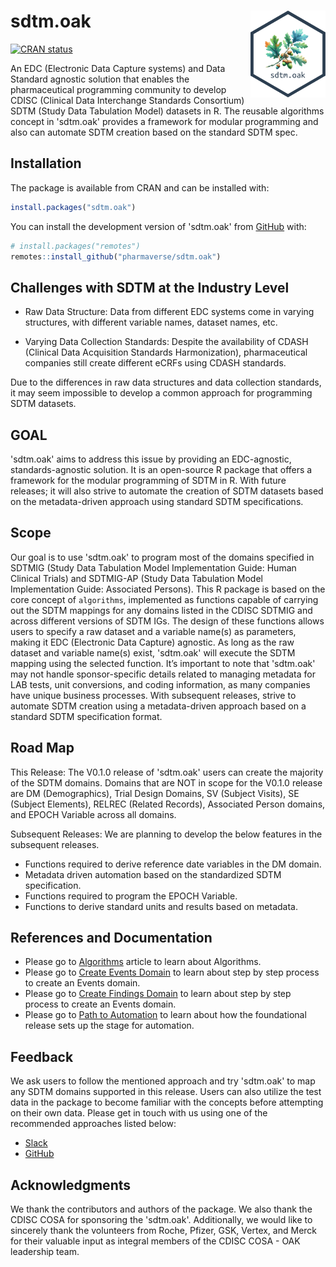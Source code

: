 
<!-- README.md is generated from README.Rmd. Please edit that file -->

# sdtm.oak <a href="https://pharmaverse.github.io/sdtm.oak/"><img src="man/figures/logo.svg" align="right" height="139" /></a>

<!-- badges: start -->

[![CRAN
status](https://www.r-pkg.org/badges/version/sdtm.oak)](https://CRAN.R-project.org/package=sdtm.oak)
<!-- badges: end -->

An EDC (Electronic Data Capture systems) and Data Standard agnostic solution that enables the pharmaceutical programming community to develop CDISC (Clinical Data Interchange Standards Consortium) SDTM (Study Data Tabulation Model) datasets in R. The reusable algorithms concept in 'sdtm.oak' provides a framework for modular programming and also can automate SDTM creation based on the standard SDTM spec.

## Installation

The package is available from CRAN and can be installed with:

``` r
install.packages("sdtm.oak")
```

You can install the development version of 'sdtm.oak' from
[GitHub](https://github.com/pharmaverse/sdtm.oak/) with:

``` r
# install.packages("remotes")
remotes::install_github("pharmaverse/sdtm.oak")
```

## Challenges with SDTM at the Industry Level

- Raw Data Structure: Data from different EDC systems come in varying
  structures, with different variable names, dataset names, etc.

- Varying Data Collection Standards: Despite the availability of CDASH (Clinical Data Acquisition Standards Harmonization), pharmaceutical companies still create different eCRFs using CDASH standards.

Due to the differences in raw data structures and data collection
standards, it may seem impossible to develop a common approach for
programming SDTM datasets.

## GOAL

'sdtm.oak' aims to address this issue by providing an EDC-agnostic,
standards-agnostic solution. It is an open-source R package that offers
a framework for the modular programming of SDTM in R. With future
releases; it will also strive to automate the creation of SDTM datasets
based on the metadata-driven approach using standard SDTM
specifications.

## Scope

Our goal is to use 'sdtm.oak' to program most of the domains specified
in SDTMIG (Study Data Tabulation Model Implementation Guide: Human
Clinical Trials) and SDTMIG-AP (Study Data Tabulation Model
Implementation Guide: Associated Persons). This R package is based on
the core concept of `algorithms`, implemented as functions capable of
carrying out the SDTM mappings for any domains listed in the CDISC
SDTMIG and across different versions of SDTM IGs. The design of these
functions allows users to specify a raw dataset and a variable name(s)
as parameters, making it EDC (Electronic Data Capture) agnostic. As long
as the raw dataset and variable name(s) exist, 'sdtm.oak' will execute
the SDTM mapping using the selected function. It’s important to note
that 'sdtm.oak' may not handle sponsor-specific details related to
managing metadata for LAB tests, unit conversions, and coding
information, as many companies have unique business processes. With
subsequent releases, strive to automate SDTM creation using a
metadata-driven approach based on a standard SDTM specification format.

## Road Map

This Release: The V0.1.0 release of 'sdtm.oak' users can create the
majority of the SDTM domains. Domains that are NOT in scope for the
V0.1.0 release are DM (Demographics), Trial Design Domains, SV (Subject Visits), SE (Subject Elements), RELREC (Related Records), Associated
Person domains, and EPOCH Variable across all domains.

Subsequent Releases: We are planning to develop the below features in
the subsequent releases.  
- Functions required to derive reference date variables in the DM
domain.  
- Metadata driven automation based on the standardized SDTM
specification.  
- Functions required to program the EPOCH Variable.  
- Functions to derive standard units and results based on metadata.

## References and Documentation

- Please go to
  [Algorithms](https://pharmaverse.github.io/sdtm.oak/articles/algorithms.html)
  article to learn about Algorithms.
- Please go to [Create Events
  Domain](https://pharmaverse.github.io/sdtm.oak/articles/interventions_domain.html)
  to learn about step by step process to create an Events domain.
- Please go to [Create Findings
  Domain](https://pharmaverse.github.io/sdtm.oak/articles/findings_domain.html)
  to learn about step by step process to create an Events domain.
- Please go to [Path to
  Automation](https://pharmaverse.github.io/sdtm.oak/articles/study_sdtm_spec.html)
  to learn about how the foundational release sets up the stage for
  automation.

## Feedback

We ask users to follow the mentioned approach and try 'sdtm.oak' to
map any SDTM domains supported in this release. Users can also utilize
the test data in the package to become familiar with the concepts before
attempting on their own data. Please get in touch with us using one of
the recommended approaches listed below:

- [Slack](https://oakgarden.slack.com/)
- [GitHub](https://github.com/pharmaverse/sdtm.oak/issues)

## Acknowledgments

We thank the contributors and authors of the package. We also thank the
CDISC COSA for sponsoring the 'sdtm.oak'. Additionally, we would like
to sincerely thank the volunteers from Roche, Pfizer, GSK, Vertex, and
Merck for their valuable input as integral members of the CDISC COSA -
OAK leadership team.
